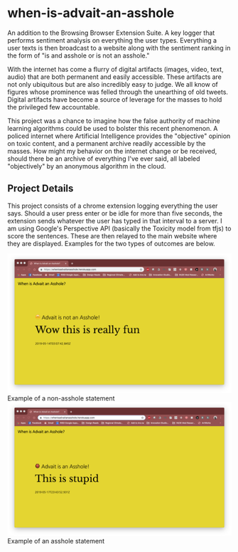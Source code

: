 # when-is-advait-an-asshole

An addition to the Browsing Browser Extension Suite. A key logger that performs sentiment analysis on everything the user types. Everything a user texts is then broadcast to a website along with the sentiment ranking in the form of "is and asshole or is not an asshole."

With the internet has come a flurry of digital artifacts (images, video, text, audio) that are both permanent and easily accessible. These artifacts are not only ubiquitous but are also incredibly easy to judge. We all know of figures whose prominence was felled through the unearthing of old tweets. Digital artifacts have become a source of leverage for the masses to hold the privileged few accountable.

This project was a chance to imagine how the false authority of machine learning algorithms could be used to bolster this recent phenomenon. A policed internet where Artificial Intelligence provides the "objective" opinion on toxic content, and a permanent archive readily accessible by the masses. How might my behavior on the internet change or be received, should there be an archive of everything I've ever said, all labeled "objectively" by an anonymous algorithm in the cloud.

## Project Details

This project consists of a chrome extension logging everything the user says. Should a user press enter or be idle for more than five seconds, the extension sends whatever the user has typed in that interval to a server. I am using Google's Perspective API (basically the Toxicity model from tfjs) to score the sentences. These are then relayed to the main website where they are displayed. Examples for the two types of outcomes are below.


![Demo Image](Demo_Image.png)
Example of a non-asshole statement
![Demo Image](Demo_Image_Negative.png)
Example of an asshole statement
